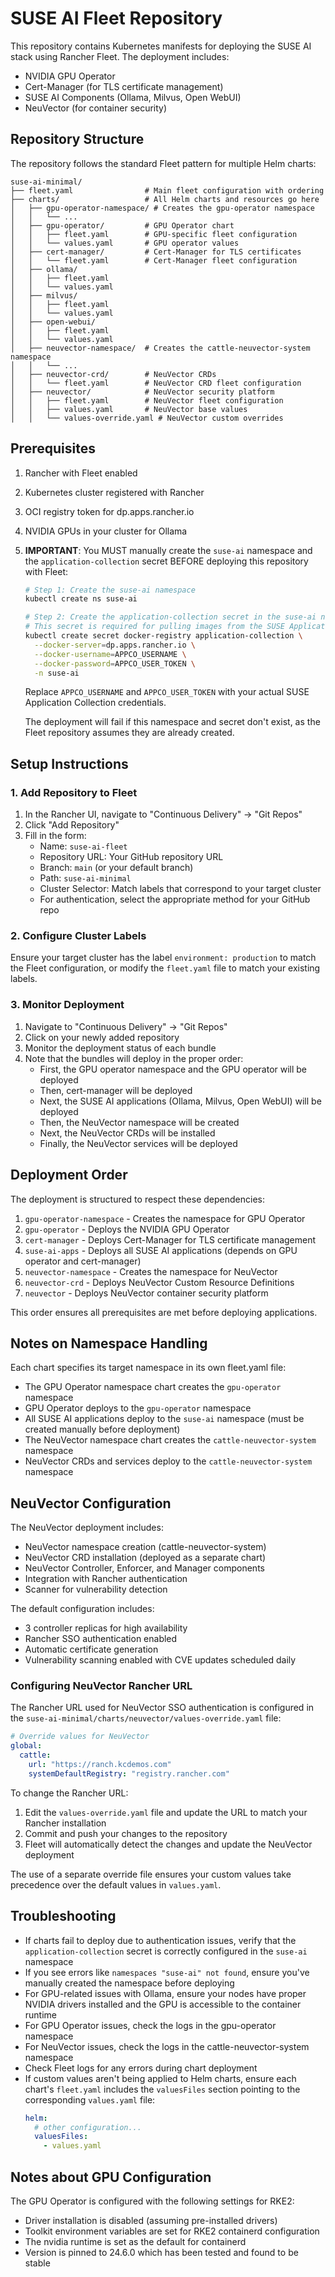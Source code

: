# SUSE AI Fleet Repository

This repository contains Kubernetes manifests for deploying the SUSE AI stack using Rancher Fleet. The deployment includes:

- NVIDIA GPU Operator
- Cert-Manager (for TLS certificate management)
- SUSE AI Components (Ollama, Milvus, Open WebUI)
- NeuVector (for container security)

## Repository Structure

The repository follows the standard Fleet pattern for multiple Helm charts:

```
suse-ai-minimal/
├── fleet.yaml                # Main fleet configuration with ordering
├── charts/                   # All Helm charts and resources go here
│   ├── gpu-operator-namespace/ # Creates the gpu-operator namespace
│   │   └── ... 
│   ├── gpu-operator/         # GPU Operator chart
│   │   ├── fleet.yaml        # GPU-specific fleet configuration
│   │   └── values.yaml       # GPU operator values
│   ├── cert-manager/         # Cert-Manager for TLS certificates
│   │   └── fleet.yaml        # Cert-Manager fleet configuration
│   ├── ollama/
│   │   ├── fleet.yaml
│   │   └── values.yaml
│   ├── milvus/
│   │   ├── fleet.yaml
│   │   └── values.yaml
│   ├── open-webui/
│   │   ├── fleet.yaml
│   │   └── values.yaml
│   ├── neuvector-namespace/  # Creates the cattle-neuvector-system namespace
│   │   └── ... 
│   ├── neuvector-crd/        # NeuVector CRDs
│   │   └── fleet.yaml        # NeuVector CRD fleet configuration
│   ├── neuvector/            # NeuVector security platform
│   │   ├── fleet.yaml        # NeuVector fleet configuration
│   │   ├── values.yaml       # NeuVector base values
│   │   └── values-override.yaml # NeuVector custom overrides
```

## Prerequisites

1. Rancher with Fleet enabled
2. Kubernetes cluster registered with Rancher
3. OCI registry token for dp.apps.rancher.io
4. NVIDIA GPUs in your cluster for Ollama
5. **IMPORTANT**: You MUST manually create the `suse-ai` namespace and the `application-collection` secret BEFORE deploying this repository with Fleet:

   ```bash
   # Step 1: Create the suse-ai namespace
   kubectl create ns suse-ai
   
   # Step 2: Create the application-collection secret in the suse-ai namespace
   # This secret is required for pulling images from the SUSE Application Catalog
   kubectl create secret docker-registry application-collection \
     --docker-server=dp.apps.rancher.io \
     --docker-username=APPCO_USERNAME \
     --docker-password=APPCO_USER_TOKEN \
     -n suse-ai
   ```
   Replace `APPCO_USERNAME` and `APPCO_USER_TOKEN` with your actual SUSE Application Collection credentials.

   The deployment will fail if this namespace and secret don't exist, as the Fleet repository assumes they are already created.

## Setup Instructions

### 1. Add Repository to Fleet

1. In the Rancher UI, navigate to "Continuous Delivery" → "Git Repos"
2. Click "Add Repository"
3. Fill in the form:
   - Name: `suse-ai-fleet`
   - Repository URL: Your GitHub repository URL
   - Branch: `main` (or your default branch)
   - Path: `suse-ai-minimal`
   - Cluster Selector: Match labels that correspond to your target cluster
   - For authentication, select the appropriate method for your GitHub repo

### 2. Configure Cluster Labels

Ensure your target cluster has the label `environment: production` to match the Fleet configuration, or modify the `fleet.yaml` file to match your existing labels.

### 3. Monitor Deployment

1. Navigate to "Continuous Delivery" → "Git Repos"
2. Click on your newly added repository
3. Monitor the deployment status of each bundle
4. Note that the bundles will deploy in the proper order:
   - First, the GPU operator namespace and the GPU operator will be deployed
   - Then, cert-manager will be deployed
   - Next, the SUSE AI applications (Ollama, Milvus, Open WebUI) will be deployed
   - Then, the NeuVector namespace will be created
   - Next, the NeuVector CRDs will be installed
   - Finally, the NeuVector services will be deployed

## Deployment Order

The deployment is structured to respect these dependencies:

1. `gpu-operator-namespace` - Creates the namespace for GPU Operator
2. `gpu-operator` - Deploys the NVIDIA GPU Operator 
3. `cert-manager` - Deploys Cert-Manager for TLS certificate management
4. `suse-ai-apps` - Deploys all SUSE AI applications (depends on GPU operator and cert-manager)
5. `neuvector-namespace` - Creates the namespace for NeuVector
6. `neuvector-crd` - Deploys NeuVector Custom Resource Definitions
7. `neuvector` - Deploys NeuVector container security platform

This order ensures all prerequisites are met before deploying applications.

## Notes on Namespace Handling

Each chart specifies its target namespace in its own fleet.yaml file:
- The GPU Operator namespace chart creates the `gpu-operator` namespace
- GPU Operator deploys to the `gpu-operator` namespace
- All SUSE AI applications deploy to the `suse-ai` namespace (must be created manually before deployment)
- The NeuVector namespace chart creates the `cattle-neuvector-system` namespace
- NeuVector CRDs and services deploy to the `cattle-neuvector-system` namespace

## NeuVector Configuration

The NeuVector deployment includes:
- NeuVector namespace creation (cattle-neuvector-system)
- NeuVector CRD installation (deployed as a separate chart)
- NeuVector Controller, Enforcer, and Manager components
- Integration with Rancher authentication
- Scanner for vulnerability detection

The default configuration includes:
- 3 controller replicas for high availability
- Rancher SSO authentication enabled
- Automatic certificate generation
- Vulnerability scanning enabled with CVE updates scheduled daily

### Configuring NeuVector Rancher URL

The Rancher URL used for NeuVector SSO authentication is configured in the `suse-ai-minimal/charts/neuvector/values-override.yaml` file:

```yaml
# Override values for NeuVector
global:
  cattle:
    url: "https://ranch.kcdemos.com"
    systemDefaultRegistry: "registry.rancher.com"
```

To change the Rancher URL:

1. Edit the `values-override.yaml` file and update the URL to match your Rancher installation
2. Commit and push your changes to the repository
3. Fleet will automatically detect the changes and update the NeuVector deployment

The use of a separate override file ensures your custom values take precedence over the default values in `values.yaml`.

## Troubleshooting

- If charts fail to deploy due to authentication issues, verify that the `application-collection` secret is correctly configured in the `suse-ai` namespace
- If you see errors like `namespaces "suse-ai" not found`, ensure you've manually created the namespace before deploying
- For GPU-related issues with Ollama, ensure your nodes have proper NVIDIA drivers installed and the GPU is accessible to the container runtime
- For GPU Operator issues, check the logs in the gpu-operator namespace
- For NeuVector issues, check the logs in the cattle-neuvector-system namespace
- Check Fleet logs for any errors during chart deployment
- If custom values aren't being applied to Helm charts, ensure each chart's `fleet.yaml` includes the `valuesFiles` section pointing to the corresponding `values.yaml` file:
  ```yaml
  helm:
    # other configuration...
    valuesFiles:
      - values.yaml
  ```

## Notes about GPU Configuration

The GPU Operator is configured with the following settings for RKE2:

- Driver installation is disabled (assuming pre-installed drivers)
- Toolkit environment variables are set for RKE2 containerd configuration
- The nvidia runtime is set as the default for containerd
- Version is pinned to 24.6.0 which has been tested and found to be stable